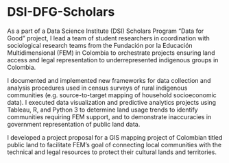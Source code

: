 # DSI-DFG-Scholars

As a part of a Data Science Institute (DSI) Scholars Program “Data for Good” project, I lead a team of student researchers in coordination with sociological research teams from the Fundación por la Educación Multidimensional (FEM) in Colombia to orchestrate projects ensuring land access and legal representation to underrepresented indigenous groups in Colombia.

I documented and implemented new frameworks for data collection and analysis procedures used in census surveys of rural indigenous communities (e.g. source-to-target mapping of household socioeconomic data). I executed data visualization and predictive analytics projects using Tableau, R, and Python 3 to determine land usage trends to identify communities requiring FEM support, and to demonstrate inaccuracies in government representation of public land data.

I developed a project proposal for a GIS mapping project of Colombian titled public land to facilitate FEM’s goal of connecting local communities with the technical and legal resources to protect their cultural lands and territories.
